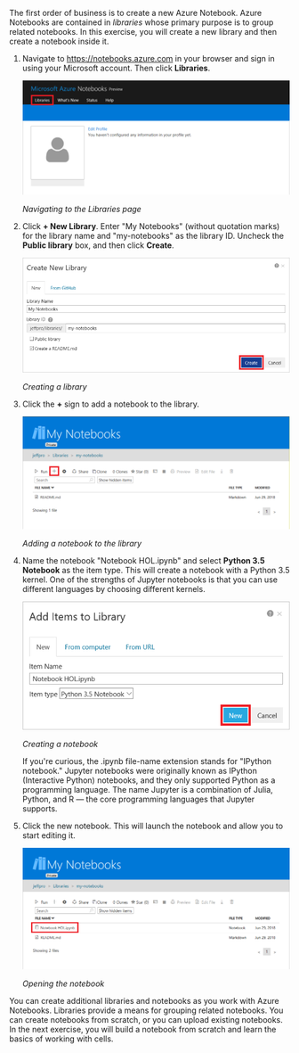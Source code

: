 The first order of business is to create a new Azure Notebook. Azure Notebooks are contained in *libraries* whose primary purpose is to group related notebooks. In this exercise, you will create a new library and then create a notebook inside it.

1. Navigate to https://notebooks.azure.com in your browser and sign in using your Microsoft account. Then click **Libraries**.

	![Navigating to the Libraries page](../media/1-add-library-1.png)

	_Navigating to the Libraries page_

1. Click **+ New Library**. Enter "My Notebooks" (without quotation marks) for the library name and "my-notebooks" as the library ID. Uncheck the **Public library** box, and then click **Create**.

	![Creating a library](../media/1-add-library-2.png)

	_Creating a library_

1. Click the **+** sign to add a notebook to the library.

	![Adding a notebook to the library](../media/1-add-notebook-1.png)

	_Adding a notebook to the library_

1. Name the notebook "Notebook HOL.ipynb" and select **Python 3.5 Notebook** as the item type. This will create a notebook with a Python 3.5 kernel. One of the strengths of Jupyter notebooks is that you can use different languages by choosing different kernels.

	![Creating a notebook](../media/1-add-notebook-2.png)

	_Creating a notebook_

	If you're curious, the .ipynb file-name extension stands for "IPython notebook." Jupyter notebooks were originally known as IPython (Interactive Python) notebooks, and they only supported Python as a programming language. The name Jupyter is a combination of Julia, Python, and R — the core programming languages that Jupyter supports.

1. Click the new notebook. This will launch the notebook and allow you to start editing it.

	![Opening the notebook](../media/1-open-notebook.png)

	_Opening the notebook_

You can create additional libraries and notebooks as you work with Azure Notebooks. Libraries provide a means for grouping related notebooks. You can create notebooks from scratch, or you can upload existing notebooks. In the next exercise, you will build a notebook from scratch and learn the basics of working with cells.